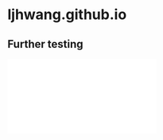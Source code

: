 # ljhwang.github.io
## Further testing

![[Carnegie Test Map](test_Carnegie_folium_map.html)](test_Carnegie_folium_map.html)
